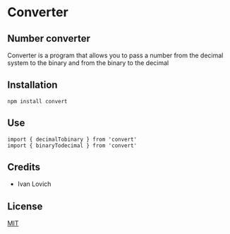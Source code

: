# Converter
## Number converter

Converter is a program that allows you to pass a number from the decimal system to the binary and from the binary to the decimal


## Installation

```
npm install convert
```

## Use

```
import { decimalTobinary } from 'convert'
import { binaryTodecimal } from 'convert'

```

## Credits
- Ivan Lovich

## License

[MIT](https://opensource.org/licenses/MIT)
